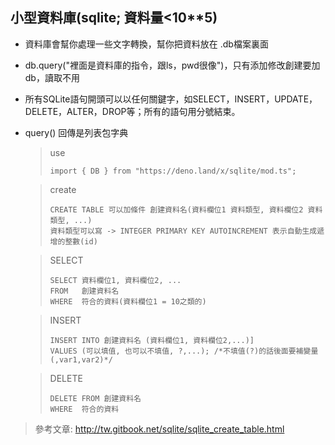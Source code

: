 ## 小型資料庫(sqlite; 資料量<10**5)

* 資料庫會幫你處理一些文字轉換，幫你把資料放在 .db檔案裏面

* db.query("裡面是資料庫的指令，跟ls，pwd很像")，只有添加修改創建要加db，讀取不用

* 所有SQLite語句開頭可以以任何關鍵字，如SELECT，INSERT，UPDATE，DELETE，ALTER，DROP等；所有的語句用分號結束。

* query() 回傳是列表包字典

  > use
  >
  > ```
  > import { DB } from "https://deno.land/x/sqlite/mod.ts";
  > ```

  > create
  >
  > ```sqlite
  > CREATE TABLE 可以加條件 創建資料名(資料欄位1 資料類型, 資料欄位2 資料類型, ...)
  > 資料類型可以寫 -> INTEGER PRIMARY KEY AUTOINCREMENT 表示自動生成遞增的整數(id)
  > ```

  > SELECT
  >
  > ```sqlite
  > SELECT 資料欄位1, 資料欄位2, ...
  > FROM   創建資料名
  > WHERE  符合的資料(資料欄位1 = 10之類的)
  > ```

  > INSERT
  >
  > ```sqlite
  > INSERT INTO 創建資料名 (資料欄位1, 資料欄位2,...)]  
  > VALUES (可以填值, 也可以不填值, ?,...); /*不填值(?)的話後面要補變量(,var1,var2)*/
  > ```

  >DELETE
  >
  >```sqlite
  >DELETE FROM 創建資料名
  >WHERE  符合的資料
  >```



> 參考文章: http://tw.gitbook.net/sqlite/sqlite_create_table.html